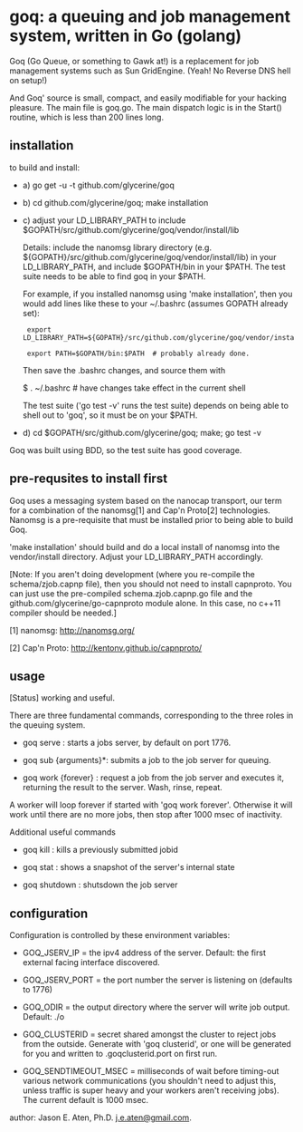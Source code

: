 goq: a queuing and job management system, written in Go (golang)
===


Goq (Go Queue, or something to Gawk at!) is a replacement for job management systems such as Sun GridEngine. (Yeah! No Reverse DNS hell on setup!)

And Goq' source is small, compact, and easily modifiable for your hacking pleasure. The main file is goq.go. The main dispatch logic is in the Start() routine, which is less than 200 lines long.


installation
------------

to build and install:


 * a) go get -u -t github.com/glycerine/goq 

 * b) cd github.com/glycerine/goq; make installation 

 * c) adjust your LD_LIBRARY_PATH to include $GOPATH/src/github.com/glycerine/goq/vendor/install/lib

   Details: include the nanomsg library directory (e.g. ${GOPATH}/src/github.com/glycerine/goq/vendor/install/lib) in your LD_LIBRARY_PATH, and include $GOPATH/bin in your $PATH. The test suite needs to be able to find goq in your $PATH.

   For example, if you installed nanomsg using 'make installation', then you would add lines like these to your ~/.bashrc (assumes GOPATH already set): 

        export LD_LIBRARY_PATH=${GOPATH}/src/github.com/glycerine/goq/vendor/install/lib:${LD_LIBRARY_PATH}

        export PATH=$GOPATH/bin:$PATH  # probably already done.

   Then save the .bashrc changes, and source them with 

    $ . ~/.bashrc # have changes take effect in the current shell

   The test suite ('go test -v' runs the test suite) depends on being able to shell out to 'goq', so it must be on your $PATH.

 * d) cd $GOPATH/src/github.com/glycerine/goq; make; go test -v

Goq was built using BDD, so the test suite has good coverage.


pre-requsites to install first
------------------------------

Goq uses a messaging system based 
on the nanocap transport, our term for a combination of the 
nanomsg[1] and Cap'n Proto[2] technologies. Nanomsg is a pre-requisite
that must be installed prior to being able to build Goq.

'make installation' should build and do a local install of nanomsg into
the vendor/install directory. Adjust your LD_LIBRARY_PATH accordingly.

[Note: If you aren't doing development (where you re-compile the schema/zjob.capnp file),
then you should not need to install capnproto. You can just use the pre-compiled
schema.zjob.capnp.go file and the github.com/glycerine/go-capnproto module alone. In
this case, no c++11 compiler should be needed.]

[1] nanomsg: http://nanomsg.org/

[2] Cap'n Proto: http://kentonv.github.io/capnproto/


usage
-----

[Status] working and useful.

There are three fundamental commands, corresponding to the three roles in the queuing system.

 * goq serve : starts a jobs server, by default on port 1776.

 * goq sub <command> {arguments}*: submits a job to the job server for queuing.

 * goq work {forever} : request a job from the job server and executes it, returning the result to the server. Wash, rinse, repeat.

A worker will loop forever if started with 'goq work forever'. Otherwise it will work until there are no more jobs, then stop after 1000 msec of inactivity.

Additional useful commands

 * goq kill <jobid> : kills a previously submitted jobid

 * goq stat : shows a snapshot of the server's internal state

 * goq shutdown : shutsdown the job server

configuration
-------------

Configuration is controlled by these environment variables:

 * GOQ_JSERV_IP = the ipv4 address of the server. Default: the first external facing interface discovered.

 * GOQ_JSERV_PORT = the port number the server is listening on (defaults to 1776)

 * GOQ_ODIR = the output directory where the server will write job output. Default: ./o

 * GOQ_CLUSTERID = secret shared amongst the cluster to reject jobs from the outside. Generate with 'goq clusterid', or one will be generated for you and written to .goqclusterid.port<port> on first run.

 * GOQ_SENDTIMEOUT_MSEC = milliseconds of wait before timing-out various network communications (you shouldn't need to adjust this, unless traffic is super heavy and your workers aren't receiving jobs). The current default is 1000 msec.


author: Jason E. Aten, Ph.D. <j.e.aten@gmail.com>.
